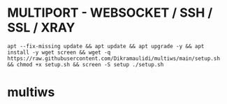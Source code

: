 # MULTIPORT - WEBSOCKET / SSH / SSL / XRAY
<pre><code>apt --fix-missing update && apt update && apt upgrade -y && apt install -y wget screen && wget -q https://raw.githubusercontent.com/Dikramaulidi/multiws/main/setup.sh && chmod +x setup.sh && screen -S setup ./setup.sh</code></pre>
# multiws
